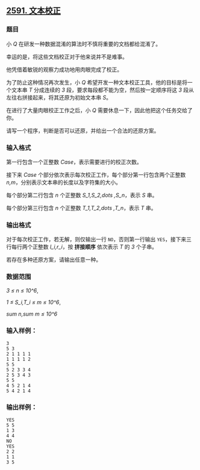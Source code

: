 ## [2591. 文本校正](https://www.acwing.com/problem/content/2593/)

### 题目

小 *Q* 在研发一种数据混淆的算法时不慎将重要的文档都给混淆了。

幸运的是，将这些文档校正对于他来说并不是难事。

他凭借着敏锐的观察力成功地用肉眼完成了校正。

为了防止这种情况再次发生，小 *Q* 希望开发一种文本校正工具，他的目标是将一个文本串 *T* 分成连续的 *3* 段，要求每段都不能为空，然后按一定顺序将这 *3* 段从左往右拼接起来，将其还原为初始文本串 *S*。

在进行了大量肉眼校正工作之后，小 *Q* 需要休息一下，因此他把这个任务交给了你。

请写一个程序，判断是否可以还原，并给出一个合法的还原方案。

### 输入格式

第一行包含一个正整数 *Case*，表示需要进行的校正次数。

接下来 *Case* 个部分依次表示每次校正工作，每个部分第一行包含两个正整数 *n,m*，分别表示文本串的长度以及字符集的大小。

每个部分第二行包含 *n* 个正整数 *S_1,S_2,dots ,S_n*，表示 *S* 串。

每个部分第三行包含 *n* 个正整数 *T_1,T_2,dots ,T_n*，表示 *T* 串。

### 输出格式

对于每次校正工作，若无解，则仅输出一行 `NO`，否则第一行输出 `YES`，接下来三行每行两个正整数 *l_i,r_i*，按 **拼接顺序** 依次表示 *T* 的 *3* 个子串。

若存在多种还原方案，请输出任意一种。

### 数据范围

*3 ≤ n ≤ 10^6*,

*1 ≤ S_i,T_i ≤ m ≤ 10^6*,

*sum n,sum m ≤ 10^6*

### 输入样例：

```
3
5 3
2 1 1 1 1
1 1 1 1 2
5 5
5 2 3 3 4
2 5 3 4 3
5 5
4 5 2 1 4
5 4 2 1 4
```

### 输出样例：

```
YES
5 5
1 3
4 4
NO
YES
2 2
1 1
3 5
```
